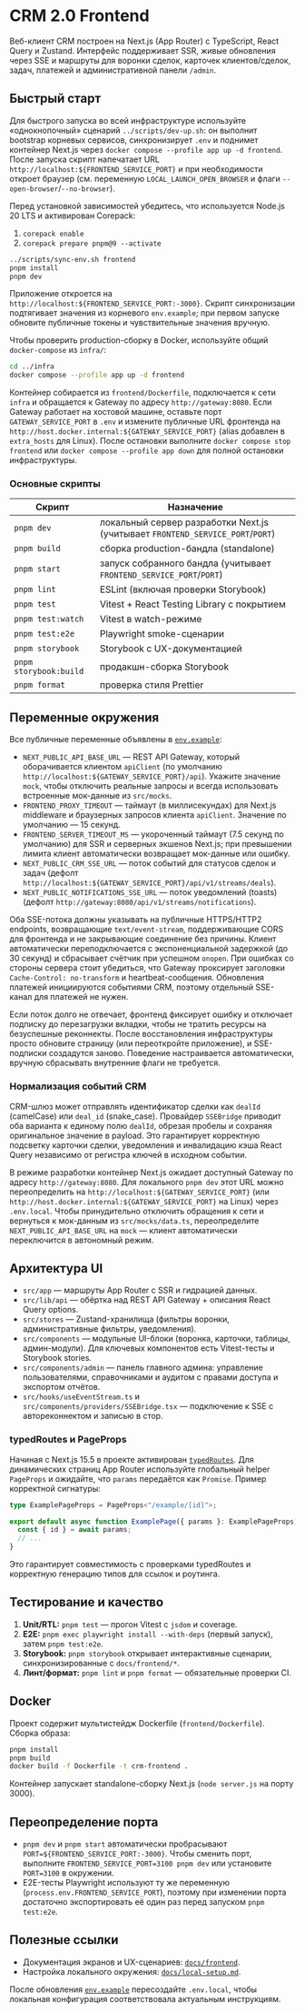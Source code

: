 # CRM 2.0 Frontend

Веб-клиент CRM построен на Next.js (App Router) с TypeScript, React Query и Zustand. Интерфейс поддерживает SSR, живые обновления через SSE и маршруты для воронки сделок, карточек клиентов/сделок, задач, платежей и административной панели `/admin`.

## Быстрый старт

Для быстрого запуска во всей инфраструктуре используйте «однокнопочный» сценарий `../scripts/dev-up.sh`: он выполнит bootstrap корневых сервисов, синхронизирует `.env` и поднимет контейнер Next.js через `docker compose --profile app up -d frontend`. После запуска скрипт напечатает URL `http://localhost:${FRONTEND_SERVICE_PORT}` и при необходимости откроет браузер (см. переменную `LOCAL_LAUNCH_OPEN_BROWSER` и флаги `--open-browser`/`--no-browser`).

Перед установкой зависимостей убедитесь, что используется Node.js 20 LTS и активирован Corepack:

1. `corepack enable`
2. `corepack prepare pnpm@9 --activate`

```bash
../scripts/sync-env.sh frontend
pnpm install
pnpm dev
```

Приложение откроется на `http://localhost:${FRONTEND_SERVICE_PORT:-3000}`. Скрипт синхронизации подтягивает значения из корневого `env.example`; при первом запуске обновите публичные токены и чувствительные значения вручную.

Чтобы проверить production-сборку в Docker, используйте общий `docker-compose` из `infra/`:

```bash
cd ../infra
docker compose --profile app up -d frontend
```

Контейнер собирается из `frontend/Dockerfile`, подключается к сети `infra` и обращается к Gateway по адресу `http://gateway:8080`. Если Gateway работает на хостовой машине, оставьте порт `GATEWAY_SERVICE_PORT` в `.env` и измените публичные URL фронтенда на `http://host.docker.internal:${GATEWAY_SERVICE_PORT}` (alias добавлен в `extra_hosts` для Linux). После остановки выполните `docker compose stop frontend` или `docker compose --profile app down` для полной остановки инфраструктуры.

### Основные скрипты

| Скрипт            | Назначение                                        |
| ----------------- | ------------------------------------------------- |
| `pnpm dev`        | локальный сервер разработки Next.js (учитывает `FRONTEND_SERVICE_PORT`/`PORT`) |
| `pnpm build`      | сборка production-бандла (standalone)             |
| `pnpm start`      | запуск собранного бандла (учитывает `FRONTEND_SERVICE_PORT`/`PORT`) |
| `pnpm lint`       | ESLint (включая проверки Storybook)               |
| `pnpm test`       | Vitest + React Testing Library с покрытием        |
| `pnpm test:watch` | Vitest в watch-режиме                             |
| `pnpm test:e2e`   | Playwright smoke-сценарии                         |
| `pnpm storybook`  | Storybook с UX-документацией                      |
| `pnpm storybook:build` | продакшн-сборка Storybook                   |
| `pnpm format`     | проверка стиля Prettier                           |

## Переменные окружения

Все публичные переменные объявлены в [`env.example`](../env.example):

- `NEXT_PUBLIC_API_BASE_URL` — REST API Gateway, который оборачивается клиентом `apiClient` (по умолчанию `http://localhost:${GATEWAY_SERVICE_PORT}/api`). Укажите значение `mock`, чтобы отключить реальные запросы и всегда использовать встроенные мок-данные из `src/mocks`.
- `FRONTEND_PROXY_TIMEOUT` — таймаут (в миллисекундах) для Next.js middleware и браузерных запросов клиента `apiClient`. Значение по умолчанию — 15 секунд.
- `FRONTEND_SERVER_TIMEOUT_MS` — укороченный таймаут (7.5 секунд по умолчанию) для SSR и серверных экшенов Next.js; при превышении лимита клиент автоматически возвращает мок-данные или ошибку.
- `NEXT_PUBLIC_CRM_SSE_URL` — поток событий для статусов сделок и задач (дефолт `http://localhost:${GATEWAY_SERVICE_PORT}/api/v1/streams/deals`).
- `NEXT_PUBLIC_NOTIFICATIONS_SSE_URL` — поток уведомлений (toasts) (дефолт `http://gateway:8080/api/v1/streams/notifications`).

Оба SSE-потока должны указывать на публичные HTTPS/HTTP2 endpoints, возвращающие `text/event-stream`, поддерживающие CORS для фронтенда и не закрывающие соединение без причины. Клиент автоматически переподключается с экспоненциальной задержкой (до 30 секунд) и сбрасывает счётчик при успешном `onopen`. При ошибках со стороны сервера стоит убедиться, что Gateway проксирует заголовки `Cache-Control: no-transform` и heartbeat-сообщения. Обновления платежей инициируются событиями CRM, поэтому отдельный SSE-канал для платежей не нужен.

Если поток долго не отвечает, фронтенд фиксирует ошибку и отключает подписку до перезагрузки вкладки, чтобы не тратить ресурсы на безуспешные реконнекты. После восстановления инфраструктуры просто обновите страницу (или переоткройте приложение), и SSE-подписки создадутся заново. Поведение настраивается автоматически, вручную сбрасывать внутренние флаги не требуется.

### Нормализация событий CRM

CRM-шлюз может отправлять идентификатор сделки как `dealId` (camelCase) или `deal_id` (snake_case). Провайдер `SSEBridge` приводит оба варианта к единому полю `dealId`, обрезая пробелы и сохраняя оригинальное значение в payload. Это гарантирует корректную подсветку карточки сделки, уведомления и инвалидацию кэша React Query независимо от регистра ключей в исходном событии.

В режиме разработки контейнер Next.js ожидает доступный Gateway по адресу `http://gateway:8080`. Для локального `pnpm dev` этот URL можно переопределить на `http://localhost:${GATEWAY_SERVICE_PORT}` (или `http://host.docker.internal:${GATEWAY_SERVICE_PORT}` на Linux) через `.env.local`. Чтобы принудительно отключить обращения к сети и вернуться к мок-данным из `src/mocks/data.ts`, переопределите `NEXT_PUBLIC_API_BASE_URL` на `mock` — клиент автоматически переключится в автономный режим.

## Архитектура UI

- `src/app` — маршруты App Router с SSR и гидрацией данных.
- `src/lib/api` — обёртка над REST API Gateway + описания React Query options.
- `src/stores` — Zustand-хранилища (фильтры воронки, административные фильтры, уведомления).
- `src/components` — модульные UI-блоки (воронка, карточки, таблицы, админ-модули). Для ключевых компонентов есть Vitest-тесты и Storybook stories.
- `src/components/admin` — панель главного админа: управление пользователями, справочниками и аудитом с правами доступа и экспортом отчётов.
- `src/hooks/useEventStream.ts` и `src/components/providers/SSEBridge.tsx` — подключение к SSE с автореконнектом и записью в стор.

### typedRoutes и PageProps

Начиная с Next.js 15.5 в проекте активирован [`typedRoutes`](https://nextjs.org/docs/app/api-reference/config/typescript#statically-typed-links). Для динамических страниц App Router используйте глобальный helper `PageProps` и ожидайте, что `params` передаётся как `Promise`. Пример корректной сигнатуры:

```ts
type ExamplePageProps = PageProps<"/example/[id]">;

export default async function ExamplePage({ params }: ExamplePageProps) {
  const { id } = await params;
  // ...
}
```

Это гарантирует совместимость с проверками typedRoutes и корректную генерацию типов для ссылок и роутинга.

## Тестирование и качество

1. **Unit/RTL:** `pnpm test` — прогон Vitest с `jsdom` и coverage.
2. **E2E:** `pnpm exec playwright install --with-deps` (первый запуск), затем `pnpm test:e2e`.
3. **Storybook:** `pnpm storybook` открывает интерактивные сценарии, синхронизированные с `docs/frontend/*`.
4. **Линт/формат:** `pnpm lint` и `pnpm format` — обязательные проверки CI.

## Docker

Проект содержит мультистейдж Dockerfile (`frontend/Dockerfile`). Сборка образа:

```bash
pnpm install
pnpm build
docker build -f Dockerfile -t crm-frontend .
```

Контейнер запускает standalone-сборку Next.js (`node server.js` на порту 3000).

## Переопределение порта

- `pnpm dev` и `pnpm start` автоматически пробрасывают `PORT=${FRONTEND_SERVICE_PORT:-3000}`. Чтобы сменить порт, выполните `FRONTEND_SERVICE_PORT=3100 pnpm dev` или установите `PORT=3100` в окружении.
- E2E-тесты Playwright используют ту же переменную (`process.env.FRONTEND_SERVICE_PORT`), поэтому при изменении порта достаточно экспортировать её один раз перед запуском `pnpm test:e2e`.

## Полезные ссылки

- Документация экранов и UX-сценариев: [`docs/frontend`](../docs/frontend).
- Настройка локального окружения: [`docs/local-setup.md`](../docs/local-setup.md#frontend).

После обновления [`env.example`](../env.example) пересоздайте `.env.local`, чтобы локальная конфигурация соответствовала актуальным инструкциям.
